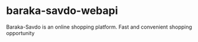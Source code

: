 # baraka-savdo-webapi
Baraka-Savdo is an online shopping platform. Fast and convenient shopping opportunity
    
   
    
     
    
